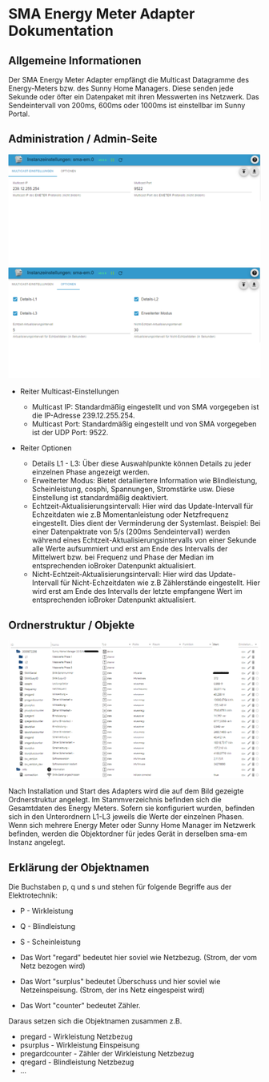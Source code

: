 # SMA Energy Meter Adapter Dokumentation

## Allgemeine Informationen

Der SMA Energy Meter Adapter empfängt die Multicast Datagramme des Energy-Meters bzw. des Sunny Home Managers. Diese senden jede Sekunde oder öfter ein Datenpaket mit ihren Messwerten ins Netzwerk. Das Sendeintervall von 200ms, 600ms oder 1000ms ist einstellbar im Sunny Portal.

## Administration / Admin-Seite

![adapter_admin_konfiguration](img/adminpage1-de.png)
![adapter_admin_konfiguration2](img/adminpage2-de.png)

- Reiter Multicast-Einstellungen
  - Multicast IP: Standardmäßig eingestellt und von SMA vorgegeben ist die IP-Adresse 239.12.255.254.
  - Multicast Port: Standardmäßig eingestellt und von SMA vorgegeben ist der UDP Port: 9522.

- Reiter Optionen
  - Details L1 - L3: Über diese Auswahlpunkte können Details zu jeder einzelnen Phase angezeigt werden.
  - Erweiterter Modus: Bietet detailiertere Information wie Blindleistung, Scheinleistung, cosphi, Spannungen, Stromstärke usw. Diese Einstellung ist standardmäßig deaktiviert.
  - Echtzeit-Aktualisierungsintervall: Hier wird das Update-Intervall für Echzeitdaten wie z.B Momentanleistung oder Netzfrequenz eingestellt. Dies dient der Verminderung der Systemlast. Beispiel: Bei einer Datenpaktrate von 5/s (200ms Sendeintervall) werden während eines Echtzeit-Aktualisierungsintervalls von einer Sekunde alle Werte aufsummiert und erst am Ende des Intervalls der Mittelwert bzw. bei Frequenz und Phase der Median im entsprechenden ioBroker Datenpunkt aktualisiert.
  - Nicht-Echtzeit-Aktualisierungsintervall: Hier wird das Update-Intervall für Nicht-Echzeitdaten wie z.B Zählerstände eingestellt. Hier wird erst am Ende des Intervalls der letzte empfangene Wert im entsprechenden ioBroker Datenpunkt aktualisiert.

## Ordnerstruktur / Objekte

![adapter_uebersicht](img/overview-de.png)

Nach Installation und Start des Adapters wird die auf dem Bild gezeigte Ordnerstruktur angelegt. Im Stammverzeichnis befinden sich die Gesamtdaten des Energy Meters. Sofern sie konfiguriert wurden, befinden sich in den Unterordnern L1-L3 jeweils die Werte der einzelnen Phasen.
Wenn sich mehrere Energy Meter oder Sunny Home Manager im Netzwerk befinden, werden die Objektordner für jedes Gerät in derselben sma-em Instanz angelegt.

## Erklärung der Objektnamen

Die Buchstaben p, q und s und stehen für folgende Begriffe aus der Elektrotechnik:

- P - Wirkleistung
- Q - Blindleistung
- S - Scheinleistung

- Das Wort "regard" bedeutet hier soviel wie Netzbezug. (Strom, der vom Netz bezogen wird)
- Das Wort "surplus" bedeutet Überschuss und hier soviel wie Netzeinspeisung. (Strom, der ins Netz eingespeist wird)
- Das Wort "counter" bedeutet Zähler.

Daraus setzen sich die Objektnamen zusammen z.B.

- pregard - Wirkleistung Netzbezug
- psurplus - Wirkleistung Einspeisung
- pregardcounter - Zähler der Wirkleistung Netzbezug
- qregard - Blindleistung Netzbezug
- ...
